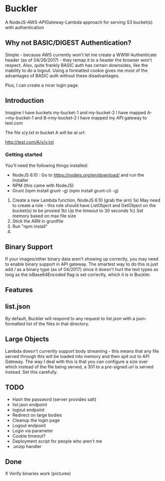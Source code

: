 # Buckler
A NodeJS-AWS-APIGateway-Lambda approach for serving S3 bucket(s) with authentication


## Why not BASIC/DIGEST Authentication?

Simple - because AWS currently won't let me create a WWW-Authenticate header (as of 04/26/2017) - they remap it
to a header the browser won't respect.  Also, quite frankly BASIC auth has certain downsides, like the inability
to do a logout.  Using a formatted cookie gives me most of the advantages of BASIC auth without these disadvantages.

Plus, I can create a nicer login page.

## Introduction

Imagine I have buckets my-bucket-1 and my-bucket-2
I have mapped A->my-bucket-1 and B->my-bucket-2
I have mapped my API gateway to test.com

The file x/y.txt in bucket A will be at url:

http://test.com/A/x/y.txt


### Getting started
You'll need the following things installed:
* NodeJS 6.10 : Go to https://nodejs.org/en/download/ and run the installer
* NPM (this came with NodeJS)
* Grunt (npm install grunt -g) (npm install grunt-cli -g)

1) Create a new Lambda function, NodeJS 6.10 (grab the arn) 
1a) May need to create a role - this role should have ListObject and GetObject on the bucket(s) to be proxied
1b) Up the timeout to 30 seconds
1c) Set memory based on max file size
2) Stick the ARN in gruntfile
3) Run "npm install"
4) 

## Binary Support
If your images/other binary data aren't showing up correctly, you may need to enable binary support in API gateway.
The smartest way to do this is just add */* as a binary type (as of 04/2017) since it doesn't hurt the text
 types as long as the isBase64Encoded flag is set correctly, which it is in Buckler.

## Features

## list.json
By default, Buckler will respond to any request to list.json with a json-formatted list of the files in that
directory.  

## Large Objects
Lambda doesn't currently support body streaming - this means that any file served through this will be loaded into
memory and then spit out to API Gateway.  The way I deal with this is that you can configure a size over which instead
of the file being served, a 301 to a pre-signed url is served instead.  Set this carefully.

## TODO

* Hash the password (server provides salt)
* list.json endpoint
* logout endpoint
* Redirect on large bodies
* Cleanup the login page
* Logout endpoint
* Login via parameter
* Cookie timeout?
* Deployment script for people who aren't me
* .unzip handler

## Done
X Verify binaries work (pictures)






